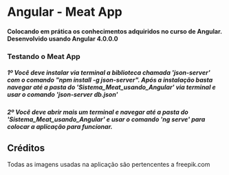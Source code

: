 # Angular - Meat App

#### Colocando em prática os conhecimentos adquiridos no curso de Angular. Desenvolvido usando Angular 4.0.0.0

### Testando o Meat App

##### 1º Você deve instalar via terminal a biblioteca chamada 'json-server' com o comando "npm install -g json-server". Após a instalação basta navegar até a pasta do 'Sistema_Meat_usando_Angular' via terminal e usar o comando 'json-server db.json'

##### 2º Você deve abrir mais um terminal e navegar até a pasta do 'Sistema_Meat_usando_Angular' e usar o comando 'ng serve' para colocar a aplicação para funcionar.

## Créditos

Todas as imagens usadas na aplicação são pertencentes a freepik.com

